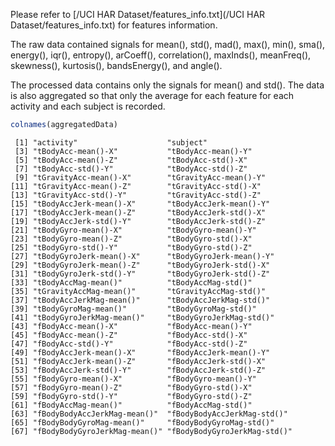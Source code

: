 Please refer to [/UCI HAR Dataset/features_info.txt](/UCI HAR Dataset/features_info.txt) for features information.

The raw data contained signals for mean(), std(), mad(), max(), min(), sma(), energy(), iqr(), entropy(), arCoeff(), correlation(), maxInds(), meanFreq(), skewness(), kurtosis(), bandsEnergy(), and angle().

The processed data contains only the signals for mean() and std(). The data is also aggregated so that only the average for each feature for each activity and each subject is recorded.

```r
colnames(aggregatedData)
```

     [1] "activity"                    "subject"                    
     [3] "tBodyAcc-mean()-X"           "tBodyAcc-mean()-Y"          
     [5] "tBodyAcc-mean()-Z"           "tBodyAcc-std()-X"           
     [7] "tBodyAcc-std()-Y"            "tBodyAcc-std()-Z"           
     [9] "tGravityAcc-mean()-X"        "tGravityAcc-mean()-Y"       
    [11] "tGravityAcc-mean()-Z"        "tGravityAcc-std()-X"        
    [13] "tGravityAcc-std()-Y"         "tGravityAcc-std()-Z"        
    [15] "tBodyAccJerk-mean()-X"       "tBodyAccJerk-mean()-Y"      
    [17] "tBodyAccJerk-mean()-Z"       "tBodyAccJerk-std()-X"       
    [19] "tBodyAccJerk-std()-Y"        "tBodyAccJerk-std()-Z"       
    [21] "tBodyGyro-mean()-X"          "tBodyGyro-mean()-Y"         
    [23] "tBodyGyro-mean()-Z"          "tBodyGyro-std()-X"          
    [25] "tBodyGyro-std()-Y"           "tBodyGyro-std()-Z"          
    [27] "tBodyGyroJerk-mean()-X"      "tBodyGyroJerk-mean()-Y"     
    [29] "tBodyGyroJerk-mean()-Z"      "tBodyGyroJerk-std()-X"      
    [31] "tBodyGyroJerk-std()-Y"       "tBodyGyroJerk-std()-Z"      
    [33] "tBodyAccMag-mean()"          "tBodyAccMag-std()"          
    [35] "tGravityAccMag-mean()"       "tGravityAccMag-std()"       
    [37] "tBodyAccJerkMag-mean()"      "tBodyAccJerkMag-std()"      
    [39] "tBodyGyroMag-mean()"         "tBodyGyroMag-std()"         
    [41] "tBodyGyroJerkMag-mean()"     "tBodyGyroJerkMag-std()"     
    [43] "fBodyAcc-mean()-X"           "fBodyAcc-mean()-Y"          
    [45] "fBodyAcc-mean()-Z"           "fBodyAcc-std()-X"           
    [47] "fBodyAcc-std()-Y"            "fBodyAcc-std()-Z"           
    [49] "fBodyAccJerk-mean()-X"       "fBodyAccJerk-mean()-Y"      
    [51] "fBodyAccJerk-mean()-Z"       "fBodyAccJerk-std()-X"       
    [53] "fBodyAccJerk-std()-Y"        "fBodyAccJerk-std()-Z"       
    [55] "fBodyGyro-mean()-X"          "fBodyGyro-mean()-Y"         
    [57] "fBodyGyro-mean()-Z"          "fBodyGyro-std()-X"          
    [59] "fBodyGyro-std()-Y"           "fBodyGyro-std()-Z"          
    [61] "fBodyAccMag-mean()"          "fBodyAccMag-std()"          
    [63] "fBodyBodyAccJerkMag-mean()"  "fBodyBodyAccJerkMag-std()"  
    [65] "fBodyBodyGyroMag-mean()"     "fBodyBodyGyroMag-std()"     
    [67] "fBodyBodyGyroJerkMag-mean()" "fBodyBodyGyroJerkMag-std()"